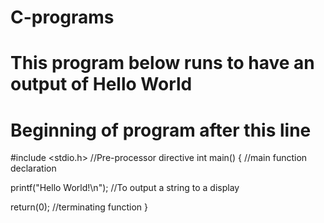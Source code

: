 # C-programs
# This program below runs to have an output of Hello World
# Beginning of program after this line

#include <stdio.h>            //Pre-processor directive
int main() {                  //main function declaration

printf("Hello World!\n");     //To output a string to a display

return(0);                    //terminating function
}
